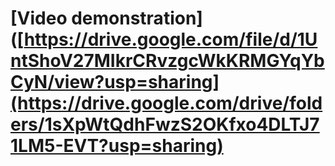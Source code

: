 # [Video demonstration]([https://drive.google.com/file/d/1UntShoV27MIkrCRvzgcWkKRMGYqYbCyN/view?usp=sharing](https://drive.google.com/drive/folders/1sXpWtQdhFwzS2OKfxo4DLTJ71LM5-EVT?usp=sharing)

